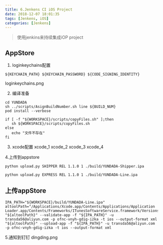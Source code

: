 ```yaml
---
title: 6.Jenkens CI iOS Project
date: 2018-12-07 18:01:35
tags: [Jenkens, iOS]
categories: [Jenkens]
---
```

> 使用jenkins来持续集成iOP project

<!-- more -->

## AppStore

1. loginkeychains配置

```
${KEYCHAIN_PATH} ${KEYCHAIN_PASSWORD} ${CODE_SIGNING_IDENTITY}
```

loginkeychains.png

2. 编译准备

```
cd YUNDADA
sh ../scripts/AsignBuildNumber.sh line ${BUILD_NUM}
pod install --verbose

if [ -f "${WORKSPACE}/scripts/copyFiles.sh" ];then
   sh ${WORKSPACE}/scripts/copyFiles.sh
else
   echo "文件不存在"
fi
```
3. xcode配置
xcode_1
xcode_2
xcode_3
xcode_4

4.上传到appstore

```
python upload.py SHIPPER REL 1.1.0 1 ./build/YUNDADA-Shipper.ipa

python upload.py EXPRESS REL 1.1.0 1 ./build/YUNDADA-Line.ipa

```

## 上传appStore

```
IPA_PATH="${WORKSPACE}/build/YUNDADA-Line.ipa"
altoolPath="/Applications/Xcode.app/Contents/Applications/Application Loader.app/Contents/Frameworks/ITunesSoftwareService.framework/Versions/A/Support/altool"
"${altoolPath}" --validate-app -f "${IPA_PATH}" -u transda56@aliyun.com -p ofnc-vnyh-gdig-izka -t ios --output-format xml
"${altoolPath}" --upload-app -f "${IPA_PATH}" -u transda56@aliyun.com -p ofnc-vnyh-gdig-izka -t ios --output-format xml

```

5.通知到钉钉
dingding.png
